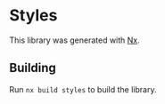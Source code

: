 # Styles

This library was generated with [Nx](https://nx.dev).

## Building

Run `nx build styles` to build the library.
